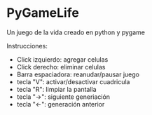 # PyGameLife
Un juego de la vida creado en python y pygame

Instrucciones:
- Click izquierdo: agregar celulas
- Click derecho: eliminar celulas
- Barra espaciadora: reanudar/pausar juego
- tecla "V": activar/desactivar cuadricula
- tecla "R": limpiar la pantalla
- tecla "->": siguiente generiación
- tecla "<-": generación anterior
